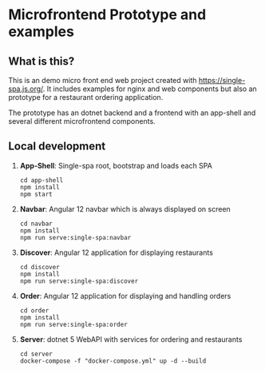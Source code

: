 # Microfrontend Prototype and examples

## What is this?
This is an demo micro front end web project created with https://single-spa.js.org/.
It includes examples for nginx and web components but also an prototype for a restaurant ordering application.

The prototype has an dotnet backend and a frontend with an app-shell and several different microfrontend components.

## Local development
    
1. **App-Shell**: Single-spa root, bootstrap and loads each SPA

    ```
    cd app-shell
    npm install
    npm start
    ```

2. **Navbar**: Angular 12 navbar which is always displayed on screen

    ```
    cd navbar
    npm install
    npm run serve:single-spa:navbar
    ```

3. **Discover**: Angular 12 application for displaying restaurants

    ```
    cd discover
    npm install
    npm run serve:single-spa:discover
    ```

4. **Order**: Angular 12 application for displaying and handling orders

    ```
    cd order
    npm install
    npm run serve:single-spa:order
    ```

5. **Server**: dotnet 5 WebAPI with services for ordering and restaurants
    ```
    cd server
    docker-compose -f "docker-compose.yml" up -d --build
    ```
